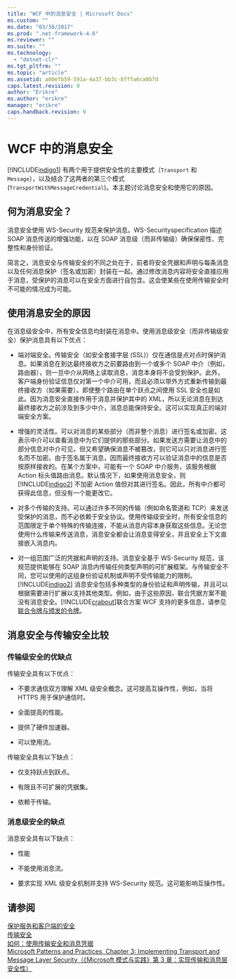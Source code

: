 ```yaml
---
title: "WCF 中的消息安全 | Microsoft Docs"
ms.custom: ""
ms.date: "03/30/2017"
ms.prod: ".net-framework-4.6"
ms.reviewer: ""
ms.suite: ""
ms.technology: 
  - "dotnet-clr"
ms.tgt_pltfrm: ""
ms.topic: "article"
ms.assetid: a80efb59-591a-4a37-bb3c-8fffa6ca0b7d
caps.latest.revision: 9
author: "Erikre"
ms.author: "erikre"
manager: "erikre"
caps.handback.revision: 9
---
```

# WCF 中的消息安全
[!INCLUDE[indigo1](../../../../includes/indigo1-md.md)] 有两个用于提供安全性的主要模式（`Transport` 和 `Message`），以及结合了这两者的第三个模式 \(`TransportWithMessageCredential`\)。本主题讨论消息安全和使用它的原因。  
  
## 何为消息安全？  
 消息安全使用 WS\-Security 规范来保护消息。WS\-Securityspecification 描述 SOAP 消息传送的增强功能，以在 SOAP 消息级（而非传输级）确保保密性、完整性和身份验证。  
  
 简言之，消息安全与传输安全的不同之处在于，前者将安全凭据和声明与每条消息以及任何消息保护（签名或加密）封装在一起。通过修改消息内容将安全直接应用于消息，受保护的消息可以在安全方面进行自包含。这会使某些在使用传输安全时不可能的情况成为可能。  
  
## 使用消息安全的原因  
 在消息级安全中，所有安全信息均封装在消息中。使用消息级安全（而非传输级安全）保护消息具有以下优点：  
  
-   端对端安全。传输安全（如安全套接字层 \(SSL\)）仅在通信是点对点时保护消息。如果消息在到达最终接收方之前要路由到一个或多个 SOAP 中介（例如，路由器），则一旦中介从网络上读取消息，消息本身将不会受到保护。此外，客户端身份验证信息仅对第一个中介可用，而且必须以带外方式重新传输到最终接收方（如果需要）。即使整个路由在单个跃点之间使用 SSL 安全也是如此。因为消息安全直接作用于消息并保护其中的 XML，所以无论消息在到达最终接收方之前涉及到多少中介，消息总能保持安全。这可以实现真正的端对端安全方案。  
  
-   增强的灵活性。可以对消息的某些部分（而非整个消息）进行签名或加密。这表示中介可以查看消息中为它们提供的那些部分。如果发送方需要让消息中的部分信息对中介可见，但又希望确保消息不被篡改，则它可以只对消息进行签名而不加密。由于签名属于消息，因而最终接收方可以验证消息中的信息是否按原样接收的。在某个方案中，可能有一个 SOAP 中介服务，该服务根据 Action 标头值路由消息。默认情况下，如果使用消息安全，则 [!INCLUDE[indigo2](../../../../includes/indigo2-md.md)] 不加密 Action 值但对其进行签名。因此，所有中介都可获得此信息，但没有一个能更改它。  
  
-   对多个传输的支持。可以通过许多不同的传输（例如命名管道和 TCP）来发送受保护的消息，而不必依赖于安全协议。使用传输级安全时，所有安全信息的范围限定于单个特殊的传输连接，不能从消息内容本身获取这些信息。无论您使用什么传输来传送消息，消息安全都会让消息变得安全，并且安全上下文直接嵌入消息内。  
  
-   对一组范围广泛的凭据和声明的支持。消息安全基于 WS\-Security 规范，该规范提供能够在 SOAP 消息内传输任何类型声明的可扩展框架。与传输安全不同，您可以使用的这组身份验证机制或声明不受传输能力的限制。[!INCLUDE[indigo2](../../../../includes/indigo2-md.md)] 消息安全包括多种类型的身份验证和声明传输，并且可以根据需要进行扩展以支持其他类型。例如，由于这些原因，联合凭据方案不能没有消息安全。[!INCLUDE[crabout](../../../../includes/crabout-md.md)]联合方案 WCF 支持的更多信息，请参见[联合令牌与颁发的令牌](../../../../docs/framework/wcf/feature-details/federation-and-issued-tokens.md)。  
  
## 消息安全与传输安全比较  
  
### 传输级安全的优缺点  
 传输安全具有以下优点：  
  
-   不要求通信双方理解 XML 级安全概念。这可提高互操作性，例如，当将 HTTPS 用于保护通信时。  
  
-   全面提高的性能。  
  
-   提供了硬件加速器。  
  
-   可以使用流。  
  
 传输安全具有以下缺点：  
  
-   仅支持跃点到跃点。  
  
-   有限且不可扩展的凭据集。  
  
-   依赖于传输。  
  
### 消息级安全的缺点  
 消息安全具有以下缺点：  
  
-   性能  
  
-   不能使用消息流。  
  
-   要求实现 XML 级安全机制并支持 WS\-Security 规范。这可能影响互操作性。  
  
## 请参阅  
 [保护服务和客户端的安全](../../../../docs/framework/wcf/feature-details/securing-services-and-clients.md)   
 [传输安全](../../../../docs/framework/wcf/feature-details/transport-security.md)   
 [如何：使用传输安全和消息凭据](../../../../docs/framework/wcf/feature-details/how-to-use-transport-security-and-message-credentials.md)   
 [Microsoft Patterns and Practices, Chapter 3: Implementing Transport and Message Layer Security（《Microsoft 模式与实践》第 3 章：实现传输和消息层安全性）](http://go.microsoft.com/fwlink/?LinkId=88897)